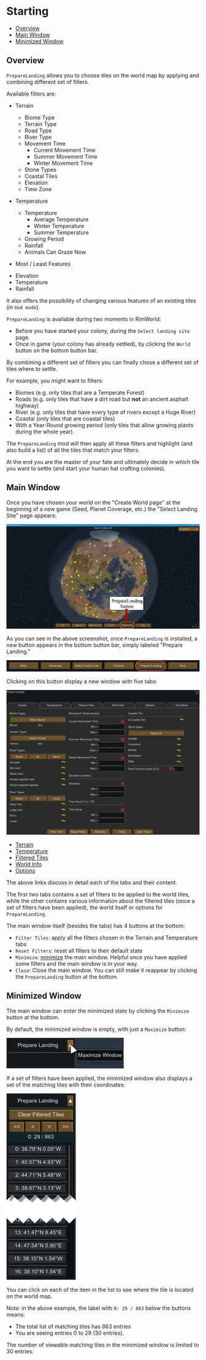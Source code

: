 ﻿Starting
========

- [Overview](#overview)
- [Main Window](#main-window)
- [Minimized Window](#minimized-window)

Overview
--------

`PrepareLanding` allows you to choose tiles on the world map by applying and combining different set of filters.

Available filters are:

* Terrain
    - Biome Type
    - Terrain Type
    - Road Type
    - River Type
    - Movement Time
        - Current Movement Time
        - Summer Movement Time
        - Winter Movement Time
    - Stone Types
    - Coastal Tiles
    - Elevation
    - Time Zone
	
* Temperature
    - Temperature
        - Average Temperature
        - Winter Temperature
        - Summer Temperature
    - Growing Period
    - Rainfall
    - Animals Can Graze Now
	
* Most / Least Features
 - Elevation
 - Temperature
 - Rainfall
 
It also offers the possibility of changing various features of an existing tiles (in `God mode`).

`PrepareLanding` is available during two moments in RimWorld:
* Before you have started your colony, during the `Select landing site` page.
* Once in game (your colony has already settled), by clicking the `World` button on the bottom button bar.

By combining a different set of filters you can finally chose a different set of tiles where to settle.

For example, you might want to filters:
- Biomes (e.g. only tiles that are a Temperate Forest)
- Roads (e.g. only tiles that have a dirt road but **not** an ancient asphalt highway)
- River (e.g. only tiles that have every type of rivers except a Huge River)
- Coastal (only tiles that are coastal tiles)
- With a Year-Round growing period (only tiles that allow growing plants during the whole year).

The `PrepareLanding` mod will then apply all these filters and highlight (and also build a list) of all the tiles that match your filters.

At the end you are the master of your fate and ultimately decide in which tile you want to settle (and start your human hat crafting colonies).

Main Window
-----------

Once you have chosen your world on the "Create World page" at the beginning of a new game (Seed, Planet Coverage, etc.) the "Select Landing Site" page appears:

![new menu](assets/new_menu.png)

As you can see in the above screenshot, once `PrepareLanding` is installed, a new button appears in the bottom button bar, simply labeled "Prepare Landing."

![bottom buttons](assets/bottom_buttons.png)

Clicking on this button display a new window with five tabs:

![terrain tab](assets/terrain_tab.png)

* [Terrain](terrain_tab.md)
* [Temperature](temperature_tab.md)
* [Filtered Tiles](filtered_tab_tiles.md)
* [World Info](world_info_tab.md)
* [Options](options_tab.md)

The above links discuss in detail each of the tabs and their content.

The first two tabs contains a set of filters to be applied to the world tiles, while the other contains various information about the filtered tiles (once a set of filters have been applied), the world itself or options for `PrepareLanding`.

The main window itself (besides the tabs) has 4 buttons at the bottom:
* `Filter Tiles`: apply all the filters chosen in the Terrain and Temperature tabs
* `Reset Filters`: reset all filters to their default state
* `Minimize`: [minimize](#minimized-window) the main window. Helpful once you have applied some filters and the main window is in your way.
* `Close`: Close the main window. You can still make it reappear by clicking the `PrepareLanding` button at the bottom.

Minimized Window
----------------

The main window can enter the minimized state by clicking the `Minimize` button at the bottom.

By default, the minimized window is empty, with just a `Maximize` button:

![Minimized Window: default](assets/minimized_window.png)

If a set of filters have been applied, the minimized window also displays a set of the matching tiles with their coordinates:

![Minimized Window: with tile list](assets/minimized_window_2.png)

You can click on each of the item in the list to see where the tile is located on the world map.

Note: in the above example, the label with `0: 29 / 863` below the buttons means:
- The total list of matching tiles has 863 entries
- You are seeing entries 0 to 29 (30 entries).

The number of viewable matching tiles in the minimized window is limited to 30 entries.